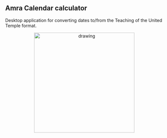 ## Amra Calendar calculator
Desktop application for converting dates to/from the Teaching of the United Temple format.
<p align="center">
  <img src="https://github.com/Amsans/CalendarCalculator/assets/172269876/f27d286e-8e17-4460-8be7-df834c768c6d" alt="drawing" width="320"/>
</p>
